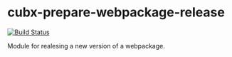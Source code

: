 # cubx-prepare-webpackage-release

[![Build Status](https://travis-ci.org/cubbles/cubx-prepare-webpackage-release.svg?branch=master)](https://travis-ci.org/cubbles/cubx-prepare-webpackage-release)

Module for realesing a new version of a webpackage.
 
